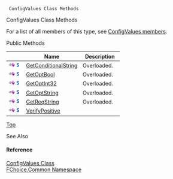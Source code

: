 ﻿     ConfigValues Class Methods                                                   

ConfigValues Class Methods

For a list of all members of this type, see [ConfigValues members](FChoice.Common~FChoice.Common.ConfigValues_members.md).

Public Methods

|   | Name | Description |
| --- | --- | --- |
| ![Public Method](dotnetimages/publicMethod.png)![static (Shared in Visual Basic)](dotnetimages/static.png) | [GetConditionalString](FChoice.Common~FChoice.Common.ConfigValues~GetConditionalString.md) | Overloaded.    |
| ![Public Method](dotnetimages/publicMethod.png)![static (Shared in Visual Basic)](dotnetimages/static.png) | [GetOptBool](FChoice.Common~FChoice.Common.ConfigValues~GetOptBool.md) | Overloaded.    |
| ![Public Method](dotnetimages/publicMethod.png)![static (Shared in Visual Basic)](dotnetimages/static.png) | [GetOptInt32](FChoice.Common~FChoice.Common.ConfigValues~GetOptInt32.md) | Overloaded.    |
| ![Public Method](dotnetimages/publicMethod.png)![static (Shared in Visual Basic)](dotnetimages/static.png) | [GetOptString](FChoice.Common~FChoice.Common.ConfigValues~GetOptString.md) | Overloaded.    |
| ![Public Method](dotnetimages/publicMethod.png)![static (Shared in Visual Basic)](dotnetimages/static.png) | [GetReqString](FChoice.Common~FChoice.Common.ConfigValues~GetReqString.md) | Overloaded.    |
| ![Public Method](dotnetimages/publicMethod.png)![static (Shared in Visual Basic)](dotnetimages/static.png) | [VerifyPositive](FChoice.Common~FChoice.Common.ConfigValues~VerifyPositive.md) |   |

[Top](#top)

See Also

#### Reference

[ConfigValues Class](FChoice.Common~FChoice.Common.ConfigValues.md)  
[FChoice.Common Namespace](FChoice.Common~FChoice.Common_namespace.md)